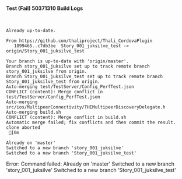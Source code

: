#### Test (Fail) 50371310 Build Logs


```


```

```
Already up-to-date.

From https://github.com/thaliproject/Thali_CordovaPlugin
   1899465..c7db3be  Story_001_juksilve_test -> origin/Story_001_juksilve_test

```

```
Your branch is up-to-date with 'origin/master'.
Branch story_001_juksilve set up to track remote branch story_001_juksilve from origin.
Branch Story_001_juksilve_test set up to track remote branch Story_001_juksilve_test from origin.
Auto-merging test/TestServer/Config_PerfTest.json
CONFLICT (content): Merge conflict in test/TestServer/Config_PerfTest.json
Auto-merging src/ios/MultipeerConnectivity/THEMultipeerDiscoveryDelegate.h
Auto-merging build.sh
CONFLICT (content): Merge conflict in build.sh
Automatic merge failed; fix conflicts and then commit the result.
clone aborted
 [0m

Already on 'master'
Switched to a new branch 'story_001_juksilve'
Switched to a new branch 'Story_001_juksilve_test'

```

Error: Command failed: Already on 'master'
Switched to a new branch 'story_001_juksilve'
Switched to a new branch 'Story_001_juksilve_test'
